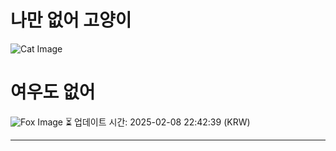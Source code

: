 
# 나만 없어 고양이

![Cat Image](https://cdn2.thecatapi.com/images/d1g.jpg)

# 여우도 없어
![Fox Image](https://randomfox.ca/images/10.jpg)
⏳ 업데이트 시간: 2025-02-08 22:42:39 (KRW)

---
